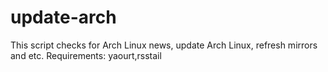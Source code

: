 # update-arch
This script checks for Arch Linux news, update Arch Linux, refresh mirrors and etc.
Requirements:
yaourt,rsstail

